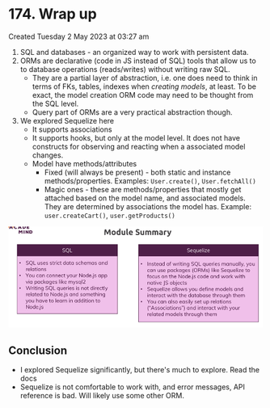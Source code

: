 # 174. Wrap up
Created Tuesday 2 May 2023 at 03:27 am

1. SQL and databases - an organized way to work with persistent data.
2. ORMs are declarative (code in JS instead of SQL) tools that allow us to to database operations (reads/writes) without writing raw SQL.
	- They are a partial layer of abstraction, i.e. one does need to think in terms of FKs, tables, indexes when *creating models*, at least. To be exact, the model creation ORM code may need to be thought from the SQL level.
	- Query part of ORMs are a very practical abstraction though.
3. We explored Sequelize here
	- It supports associations
	- It supports hooks, but only at the model level. It does not have constructs for observing and reacting when a associated model changes.
	- Model have methods/attributes
		- Fixed (will always be present) - both static and instance methods/properties. Examples: `User.create()`, `User.fetchAll()`
		- Magic ones - these are methods/properties that mostly get attached based on the model name, and associated models. They are determined by associations the model has. Example: `user.createCart()`, `user.getProducts()`

![](../../../../assets/174_Wrap_up-image-1-7ec65c1f.png)

## Conclusion
- I explored Sequelize significantly, but there's much to explore. Read the docs
- Sequelize is not comfortable to work with, and error messages, API reference is bad. Will likely use some other ORM.